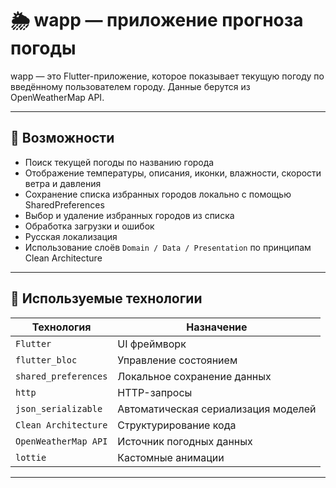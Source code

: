 # 🌦️ wapp — приложение прогноза погоды

wapp — это Flutter-приложение, которое показывает текущую погоду по введённому пользователем городу. Данные берутся из OpenWeatherMap API.

---

## 🚀 Возможности

- Поиск текущей погоды по названию города
- Отображение температуры, описания, иконки, влажности, скорости ветра и давления
- Сохранение списка избранных городов локально с помощью SharedPreferences
- Выбор и удаление избранных городов из списка
- Обработка загрузки и ошибок
- Русская локализация
- Использование слоёв `Domain / Data / Presentation` по принципам Clean Architecture

---

## 🧪 Используемые технологии

| Технология | Назначение |
|-----------|------------|
| `Flutter` | UI фреймворк |
| `flutter_bloc` | Управление состоянием |
| `shared_preferences` | Локальное сохранение данных |
| `http` | HTTP-запросы |
| `json_serializable` | Автоматическая сериализация моделей |
| `Clean Architecture` | Структурирование кода |
| `OpenWeatherMap API` | Источник погодных данных |
| `lottie` | Кастомные анимации |

---

